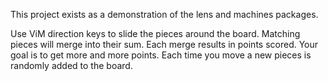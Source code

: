This project exists as a demonstration of the lens and machines packages.

Use ViM direction keys to slide the pieces around the board. Matching
pieces will merge into their sum. Each merge results in points scored.
Your goal is to get more and more points. Each time you move a new
pieces is randomly added to the board.
